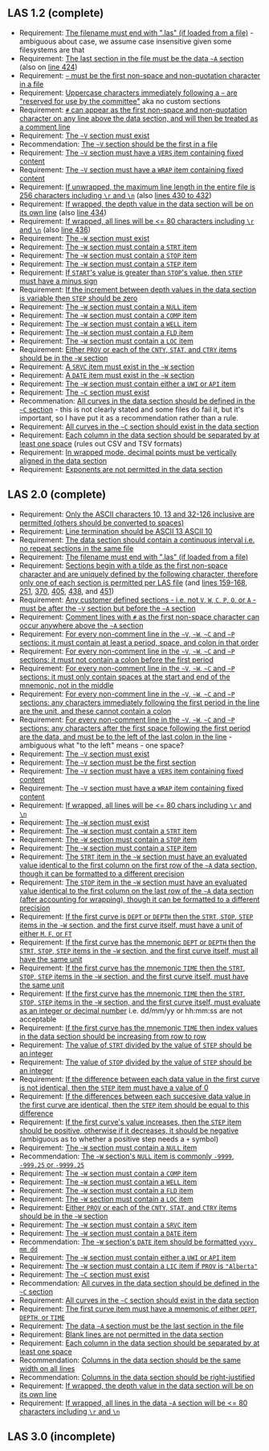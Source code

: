 ## LAS 1.2 (complete)

- Requirement: [The filename must end with ".las" (if loaded from a file)](https://github.com/kinverarity1/lasio/blob/c0abaf/standards/LAS12_Standards.txt#L177) - ambiguous about case, we assume case insensitive given some filesystems are that
- Requirement: [The last section in the file must be the data `~A` section](https://github.com/kinverarity1/lasio/blob/c0abaf/standards/LAS12_Standards.txt#L187) (also on [line 424](https://github.com/kinverarity1/lasio/blob/c0abaf/standards/LAS12_Standards.txt#L424))
- Requirement: [`~` must be the first non-space and non-quotation character in a file](https://github.com/kinverarity1/lasio/blob/c0abaf/standards/LAS12_Standards.txt#L207)
- Requirement: [Uppercase characters immediately following a `~` are "reserved for use by the committee"](https://github.com/kinverarity1/lasio/blob/c0abaf/standards/LAS12_Standards.txt#L207) aka no custom sections
- Requirement: [`#` can appear as the first non-space and non-quotation character on any line above the data section, and will then be treated as a comment line](https://github.com/kinverarity1/lasio/blob/c0abaf/standards/LAS12_Standards.txt#L215)
- Requirement: [The `~V` section must exist](https://github.com/kinverarity1/lasio/blob/c0abaf/standards/LAS12_Standards.txt#L238)
- Recommendation: [The `~V` section should be the first in a file](https://github.com/kinverarity1/lasio/blob/c0abaf/standards/LAS12_Standards.txt#L238)
- Requirement: [The `~V` section must have a `VERS` item containing fixed content](https://github.com/kinverarity1/lasio/blob/c0abaf/standards/LAS12_Standards.txt#L246)
- Requirement: [The `~V` section must have a `WRAP` item containing fixed content](https://github.com/kinverarity1/lasio/blob/c0abaf/standards/LAS12_Standards.txt#L249)
- Requirement: [If unwrapped, the maximum line length in the entire file is 256 characters including `\r` and `\n`](https://github.com/kinverarity1/lasio/blob/c0abaf/standards/LAS12_Standards.txt#L253) (also [lines 430 to 432](https://github.com/kinverarity1/lasio/blob/c0abaf/standards/LAS12_Standards.txt#L430-L432)) 
- Requirement: [If wrapped, the depth value in the data section will be on its own line](https://github.com/kinverarity1/lasio/blob/c0abaf/standards/LAS12_Standards.txt#L255) (also [line 434](https://github.com/kinverarity1/lasio/blob/c0abaf/standards/LAS12_Standards.txt#L434)) 
- Requirement: [If wrapped, all lines will be <= 80 characters including `\r` and `\n`](https://github.com/kinverarity1/lasio/blob/c0abaf/standards/LAS12_Standards.txt#L255) (also [line 436](https://github.com/kinverarity1/lasio/blob/c0abaf/standards/LAS12_Standards.txt#L436))
- Requirement: [The `~W` section must exist](https://github.com/kinverarity1/lasio/blob/c0abaf/standards/LAS12_Standards.txt#L271)
- Requirement: [The `~W` section must contain a `STRT` item](https://github.com/kinverarity1/lasio/blob/c0abaf/standards/LAS12_Standards.txt#L279)
- Requirement: [The `~W` section must contain a `STOP` item](https://github.com/kinverarity1/lasio/blob/c0abaf/standards/LAS12_Standards.txt#L285)
- Requirement: [The `~W` section must contain a `STEP` item](https://github.com/kinverarity1/lasio/blob/c0abaf/standards/LAS12_Standards.txt#L290)
- Requirement: [If `START`'s value is greater than `STOP`'s value, then `STEP` must have a minus sign](https://github.com/kinverarity1/lasio/blob/c0abaf/standards/LAS12_Standards.txt#L291)
- Requirement: [If the increment between depth values in the data section is variable then `STEP` should be zero](https://github.com/kinverarity1/lasio/blob/c0abaf/standards/LAS12_Standards.txt#L293)
- Requirement: [The `~W` section must contain a `NULL` item](https://github.com/kinverarity1/lasio/blob/c0abaf/standards/LAS12_Standards.txt#L296)
- Requirement: [The `~W` section must contain a `COMP` item](https://github.com/kinverarity1/lasio/blob/c0abaf/standards/LAS12_Standards.txt#L299)
- Requirement: [The `~W` section must contain a `WELL` item](https://github.com/kinverarity1/lasio/blob/c0abaf/standards/LAS12_Standards.txt#L302)
- Requirement: [The `~W` section must contain a `FLD` item](https://github.com/kinverarity1/lasio/blob/c0abaf/standards/LAS12_Standards.txt#L305)
- Requirement: [The `~W` section must contain a `LOC` item](https://github.com/kinverarity1/lasio/blob/c0abaf/standards/LAS12_Standards.txt#L308)
- Requirement: [Either `PROV` or each of the `CNTY`, `STAT`, and `CTRY` items should be in the `~W` section](https://github.com/kinverarity1/lasio/blob/c0abaf/standards/LAS12_Standards.txt#L311-L316)
- Requirement: [A `SRVC` item must exist in the `~W` section](https://github.com/kinverarity1/lasio/blob/c0abaf/standards/LAS12_Standards.txt#L318)
- Requirement: [A `DATE` item must exist in the `~W` section](https://github.com/kinverarity1/lasio/blob/c0abaf/standards/LAS12_Standards.txt#L321)
- Requirement: [The `~W` section must contain either a `UWI` or `API` item](https://github.com/kinverarity1/lasio/blob/c0abaf/standards/LAS12_Standards.txt#L324-L328)
- Requirement: [The `~C` section must exist](https://github.com/kinverarity1/lasio/blob/c0abaf/standards/LAS12_Standards.txt#L354)
- Recommenation: [All curves in the data section should be defined in the `~C` section](https://github.com/kinverarity1/lasio/blob/c0abaf/standards/LAS12_Standards.txt#L355-L356) - this is not clearly stated and some files do fail it, but it's important, so I have put it as a recommendation rather than a rule.
- Requirement: [All curves in the `~C` section should exist in the data section](https://github.com/kinverarity1/lasio/blob/c0abaf/standards/LAS12_Standards.txt#L363)
- Requirement: [Each column in the data section should be separated by at least one space](https://github.com/kinverarity1/lasio/blob/c0abaf/standards/LAS12_Standards.txt#L428) (rules out CSV and TSV formats)
- Requirement: [In wrapped mode, decimal points must be vertically aligned in the data section](https://github.com/kinverarity1/lasio/blob/c0abaf/standards/LAS12_Standards.txt#L439)
- Requirement: [Exponents are not permitted in the data section](https://github.com/kinverarity1/lasio/blob/c0abaf/standards/LAS12_Standards.txt#L442)

## LAS 2.0 (complete)

- Requirement: [Only the ASCII characters 10, 13 and 32-126 inclusive are permitted (others should be converted to spaces)](https://github.com/kinverarity1/lasio/blob/7ff375/standards/LAS_20_Update_Jan2014.txt#L60-L63)
- Requirement: [Line termination should be ASCII 13 ASCII 10](https://github.com/kinverarity1/lasio/blob/7ff375/standards/LAS_20_Update_Jan2014.txt#L64-L65)
- Requirement: [The data section should contain a continuous interval i.e. no repeat sections in the same file](https://github.com/kinverarity1/lasio/blob/7ff375/standards/LAS_20_Update_Jan2014.txt#L66-68)
- Requirement: [The filename must end with ".las" (if loaded from a file)](https://github.com/kinverarity1/lasio/blob/7ff375/standards/LAS_20_Update_Jan2014.txt#L69)
- Requirement: [Sections begin with a tilde as the first non-space character and are uniquely defined by the following character, therefore only one of each section is permitted per LAS file](https://github.com/kinverarity1/lasio/blob/7ff375/standards/LAS_20_Update_Jan2014.txt#L70-L73) (and [lines 159-168](https://github.com/kinverarity1/lasio/blob/7ff375/standards/LAS_20_Update_Jan2014.txt#L159-L168), [251](https://github.com/kinverarity1/lasio/blob/7ff375/standards/LAS_20_Update_Jan2014.txt#L251), [370](https://github.com/kinverarity1/lasio/blob/7ff375/standards/LAS_20_Update_Jan2014.txt#L370), [405](https://github.com/kinverarity1/lasio/blob/7ff375/standards/LAS_20_Update_Jan2014.txt#L405), [438](https://github.com/kinverarity1/lasio/blob/7ff375/standards/LAS_20_Update_Jan2014.txt#L438), and [451](https://github.com/kinverarity1/lasio/blob/7ff375/standards/LAS_20_Update_Jan2014.txt#L451))
- Requirement: [Any customer defined sections - i.e. not `V`, `W`, `C`, `P`, `O`, or `A` - must be after the `~V` section but before the `~A` section](https://github.com/kinverarity1/lasio/blob/7ff375/standards/LAS_20_Update_Jan2014.txt#L74-L77)
- Requirement: [Comment lines with `#` as the first non-space character can occur anywhere above the `~A` section](https://github.com/kinverarity1/lasio/blob/7ff375/standards/LAS_20_Update_Jan2014.txt#L170-L173)
- Requirement: [For every non-comment line in the `~V`, `~W`, `~C` and `~P` sections: it must contain at least a period, space, and colon in that order](https://github.com/kinverarity1/lasio/blob/7ff375/standards/LAS_20_Update_Jan2014.txt#L178-L185)
- Requirement: [For every non-comment line in the `~V`, `~W`, `~C` and `~P` sections: it must not contain a colon before the first period](https://github.com/kinverarity1/lasio/blob/7ff375/standards/LAS_20_Update_Jan2014.txt#L191-L192)
- Requirement: [For every non-comment line in the `~V`, `~W`, `~C` and `~P` sections: it must only contain spaces at the start and end of the mnemonic, not in the middle](https://github.com/kinverarity1/lasio/blob/7ff375/standards/LAS_20_Update_Jan2014.txt#L192-L193)
- Requirement: [For every non-comment line in the `~V`, `~W`, `~C` and `~P` sections: any characters immediately following the first period in the line are the unit, and these cannot contain a colon](https://github.com/kinverarity1/lasio/blob/7ff375/standards/LAS_20_Update_Jan2014.txt#L195-L196)
- Requirement: [For every non-comment line in the `~V`, `~W`, `~C` and `~P` sections: any characters after the first space following the first period are the data, and must be to the left of the last colon in the line](https://github.com/kinverarity1/lasio/blob/7ff375/standards/LAS_20_Update_Jan2014.txt#L201-L203) - ambiguous what "to the left" means - one space?
- Requirement: [The `~V` section must exist](https://github.com/kinverarity1/lasio/blob/7ff375/standards/LAS_20_Update_Jan2014.txt#L212)
- Requirement: [The `~V` section must be the first section](https://github.com/kinverarity1/lasio/blob/7ff375/standards/LAS_20_Update_Jan2014.txt#L212)
- Requirement: [The `~V` section must have a `VERS` item containing fixed content](https://github.com/kinverarity1/lasio/blob/7ff375/standards/LAS_20_Update_Jan2014.txt#L217)
- Requirement: [The `~V` section must have a `WRAP` item containing fixed content](https://github.com/kinverarity1/lasio/blob/7ff375/standards/LAS_20_Update_Jan2014.txt#L223-L227)
- Requirement: [If wrapped, all lines will be <= 80 chars including `\r` and `\n`](https://github.com/kinverarity1/lasio/blob/7ff375/standards/LAS_20_Update_Jan2014.txt#L230-L232)
- Requirement: [The `~W` section must exist](https://github.com/kinverarity1/lasio/blob/7ff375/standards/LAS_20_Update_Jan2014.txt#L250)
- Requirement: [The `~W` section must contain a `STRT` item](https://github.com/kinverarity1/lasio/blob/7ff375/standards/LAS_20_Update_Jan2014.txt#L256)
- Requirement: [The `~W` section must contain a `STOP` item](https://github.com/kinverarity1/lasio/blob/7ff375/standards/LAS_20_Update_Jan2014.txt#L275)
- Requirement: [The `~W` section must contain a `STEP` item](https://github.com/kinverarity1/lasio/blob/7ff375/standards/LAS_20_Update_Jan2014.txt#L281)
- Requirement: [The `STRT` item in the `~W` section must have an evaluated value identical to the first column on the first row of the `~A` data section, though it can be formatted to a different precision](https://github.com/kinverarity1/lasio/blob/7ff375/standards/LAS_20_Update_Jan2014.txt#L259-L260)
- Requirement: [The `STOP` item in the `~W` section must have an evaluated value identical to the first column on the last row of the `~A` data section (after accounting for wrapping), though it can be formatted to a different precision](https://github.com/kinverarity1/lasio/blob/7ff375/standards/LAS_20_Update_Jan2014.txt#L259-L260)
- Requirement: [If the first curve is `DEPT` or `DEPTH` then the `STRT`, `STOP`, `STEP` items in the `~W` section, and the first curve itself, must have a unit of either `M`, `F`, or `FT`](https://github.com/kinverarity1/lasio/blob/7ff375/standards/LAS_20_Update_Jan2014.txt#L263-L265)
- Requirement: [If the first curve has the mnemonic `DEPT` or `DEPTH` then the `STRT`, `STOP`, `STEP` items in the `~W` section, and the first curve itself, must all have the same unit](https://github.com/kinverarity1/lasio/blob/7ff375/standards/LAS_20_Update_Jan2014.txt#L263-L265)
- Requirement: [If the first curve has the mnemonic `TIME` then the `STRT`, `STOP`, `STEP` items in the `~W` section, and the first curve itself, must have the same unit](https://github.com/kinverarity1/lasio/blob/7ff375/standards/LAS_20_Update_Jan2014.txt#L264-L266)
- Requirement: [If the first curve has the mnemonic `TIME` then the `STRT`, `STOP`, `STEP` items in the `~W` section, and the first curve itself, must evaluate as an integer or decimal number](https://github.com/kinverarity1/lasio/blob/7ff375/standards/LAS_20_Update_Jan2014.txt#L265-L267) i.e. dd/mm/yy or hh:mm:ss are not acceptable
- Requirement: [If the first curve has the mnemonic `TIME` then index values in the data section should be increasing from row to row](https://github.com/kinverarity1/lasio/blob/7ff375/standards/LAS_20_Update_Jan2014.txt#L272)
- Requirement: [The value of `STRT` divided by the value of `STEP` should be an integer](https://github.com/kinverarity1/lasio/blob/7ff375/standards/LAS_20_Update_Jan2014.txt#L272-L273)
- Requirement: [The value of `STOP` divided by the value of `STEP` should be an integer](https://github.com/kinverarity1/lasio/blob/7ff375/standards/LAS_20_Update_Jan2014.txt#L277)
- Requirement: [If the difference between each data value in the first curve is not identical, then the `STEP` item must have a value of 0](https://github.com/kinverarity1/lasio/blob/7ff375/standards/LAS_20_Update_Jan2014.txt#L287-L288)
- Requirement: [If the differences between each succesive data value in the first curve are identical, then the `STEP` item should be equal to this difference](https://github.com/kinverarity1/lasio/blob/7ff375/standards/LAS_20_Update_Jan2014.txt#L283-L287)
- Requirement: [If the first curve's value increases, then the `STEP` item should be positive, otherwise if it decreases, it should be negative](https://github.com/kinverarity1/lasio/blob/7ff375/standards/LAS_20_Update_Jan2014.txt#L283-L287) (ambiguous as to whether a positive step needs a `+` symbol)
- Requirement: [The `~W` section must contain a `NULL` item](https://github.com/kinverarity1/lasio/blob/7ff375/standards/LAS_20_Update_Jan2014.txt#L290)
- Recommendation: [The `~W` section's `NULL` item is commonly `-9999`, `-999.25` or `-9999.25`](https://github.com/kinverarity1/lasio/blob/7ff375/standards/LAS_20_Update_Jan2014.txt#L290)
- Requirement: [The `~W` section must contain a `COMP` item](https://github.com/kinverarity1/lasio/blob/7ff375/standards/LAS_20_Update_Jan2014.txt#L295)
- Requirement: [The `~W` section must contain a `WELL` item](https://github.com/kinverarity1/lasio/blob/7ff375/standards/LAS_20_Update_Jan2014.txt#L299)
- Requirement: [The `~W` section must contain a `FLD` item](https://github.com/kinverarity1/lasio/blob/7ff375/standards/LAS_20_Update_Jan2014.txt#L303)
- Requirement: [The `~W` section must contain a `LOC` item](https://github.com/kinverarity1/lasio/blob/7ff375/standards/LAS_20_Update_Jan2014.txt#L307)
- Requirement: [Either `PROV` or each of the `CNTY`, `STAT`, and `CTRY` items should be in the `~W` section](https://github.com/kinverarity1/lasio/blob/7ff375/standards/LAS_20_Update_Jan2014.txt#L311-L317)
- Requirement: [The `~W` section must contain a `SRVC` item](https://github.com/kinverarity1/lasio/blob/7ff375/standards/LAS_20_Update_Jan2014.txt#L319)
- Requirement: [The `~W` section must contain a `DATE` item](https://github.com/kinverarity1/lasio/blob/7ff375/standards/LAS_20_Update_Jan2014.txt#L323)
- Recommendation: [The `~W` section's `DATE` item should be formatted `yyyy mm dd`](https://github.com/kinverarity1/lasio/blob/7ff375/standards/LAS_20_Update_Jan2014.txt#L325)
- Requirement: [The `~W` section must contain either a `UWI` or `API` item](https://github.com/kinverarity1/lasio/blob/7ff375/standards/LAS_20_Update_Jan2014.txt#L327-L337)
- Requirement: [The `~W` section must contain a `LIC` item if `PROV` is `"Alberta"`](https://github.com/kinverarity1/lasio/blob/7ff375/standards/LAS_20_Update_Jan2014.txt#L344)
- Requirement: [The `~C` section must exist](https://github.com/kinverarity1/lasio/blob/7ff375/standards/LAS_20_Update_Jan2014.txt#L369)
- Recommendation: [All curves in the data section should be defined in the `~C` section](https://github.com/kinverarity1/lasio/blob/7ff375/standards/LAS_20_Update_Jan2014.txt#L371-L372)
- Requirement: [All curves in the `~C` section should exist in the data section](https://github.com/kinverarity1/lasio/blob/7ff375/standards/LAS_20_Update_Jan2014.txt#L376)
- Requirement: [The first curve item must have a mnemonic of either `DEPT`, `DEPTH`, or `TIME`](https://github.com/kinverarity1/lasio/blob/7ff375/standards/LAS_20_Update_Jan2014.txt#L378-L379)
- Requirement: [The data `~A` section must be the last section in the file](https://github.com/kinverarity1/lasio/blob/7ff375/standards/LAS_20_Update_Jan2014.txt#L450)
- Requirement: [Blank lines are not permitted in the data section](https://github.com/kinverarity1/lasio/blob/7ff375/standards/LAS_20_Update_Jan2014.txt#L452)
- Requirement: [Each column in the data section should be separated by at least one space](https://github.com/kinverarity1/lasio/blob/7ff375/standards/LAS_20_Update_Jan2014.txt#L453)
- Recommendation: [Columns in the data section should be the same width on all lines](https://github.com/kinverarity1/lasio/blob/7ff375/standards/LAS_20_Update_Jan2014.txt#L455-L456)
- Recommendation: [Columns in the data section should be right-justified](https://github.com/kinverarity1/lasio/blob/7ff375/standards/LAS_20_Update_Jan2014.txt#L455-L456)
- Requirement: [If wrapped, the depth value in the data section will be on its own line](https://github.com/kinverarity1/lasio/blob/7ff375/standards/LAS_20_Update_Jan2014.txt#L458)
- Requirement: [If wrapped, all lines in the data `~A` section will be <= 80 characters including `\r` and `\n`](https://github.com/kinverarity1/lasio/blob/7ff375/standards/LAS_20_Update_Jan2014.txt#L459-L460)

## LAS 3.0 (incomplete)
